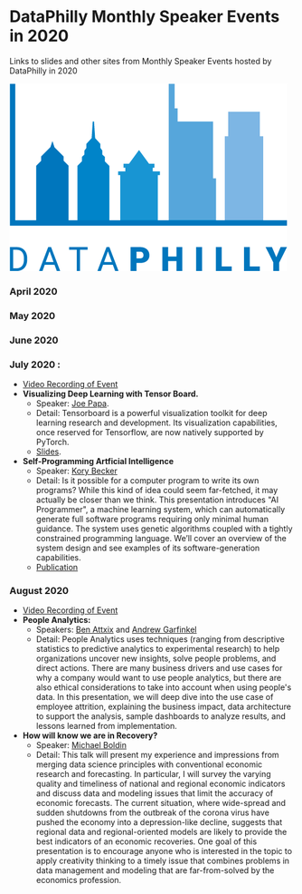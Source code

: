 # DataPhilly Monthly Speaker Events in 2020
Links to slides and other sites from Monthly Speaker Events hosted by DataPhilly in 2020

<img src="DataPhillyLogo_Final-01.png?raw=true"/>

### April 2020

### May 2020

### June 2020

### July 2020 : 
  * [Video Recording of Event](https://www.youtube.com/watch?v=Y_XzlSG0gM0)
  * **Visualizing Deep Learning with Tensor Board.** 
    * Speaker: [Joe Papa](https://www.linkedin.com/in/mrjoepapa/).  
    * Detail: Tensorboard is a powerful visualization toolkit for deep learning research and development. Its visualization capabilities, once reserved for Tensorflow, are now natively supported by PyTorch.  
    * [Slides](/pdf/July2020_JoePapa_TensorboardWithPyTorch.pdf). 
  * **Self-Programming Artficial Intelligence**
    * Speaker: [Kory Becker](https://www.linkedin.com/in/korybecker/)
    * Detail: Is it possible for a computer program to write its own programs? While this kind of idea could seem far-fetched, it may actually be closer than we think. This presentation introduces "AI Programmer", a machine learning system, which can automatically generate full software programs requiring only minimal human guidance. The system uses genetic algorithms coupled with a tightly constrained programming language. We’ll cover an overview of the system design and see examples of its software-generation capabilities.
    * [Publication](https://arxiv.org/abs/1709.05703)
    

### August 2020
   * [Video Recording of Event](https://www.youtube.com/watch?v=XlaGkLWTGhQ)
   * **People Analytics:**
      * Speakers: [Ben Attxix](https://www.linkedin.com/in/benattix/) and [Andrew Garfinkel](https://www.linkedin.com/in/andrew-garfinkel-8b820898/)
      * Detail: People Analytics uses techniques (ranging from descriptive statistics to predictive analytics to experimental research) to help organizations uncover new insights, solve people problems, and direct actions. There are many business drivers and use cases for why a company would want to use people analytics, but there are also ethical considerations to take into account when using people's data. In this presentation, we will deep dive into the use case of employee attrition, explaining the business impact, data architecture to support the analysis, sample dashboards to analyze results, and lessons learned from implementation.
   * **How will know we are in Recovery?**
      * Speaker: [Michael Boldin](https://www.linkedin.com/in/michael-boldin-b1903874/)
      * Detail: This talk will present my experience and impressions from merging data science principles with conventional economic research and forecasting. In particular, I will survey the varying quality and timeliness of national and regional economic indicators and discuss data and modeling issues that limit the accuracy of economic forecasts. The current situation, where wide-spread and sudden shutdowns from the outbreak of the corona virus have pushed the economy into a depression-like decline, suggests that regional data and regional-oriented models are likely to provide the best indicators of an economic recoveries. One goal of this presentation is to encourage anyone who is interested in the topic to apply creativity thinking to a timely issue that combines problems in data management and modeling that are far-from-solved by the economics profession.


